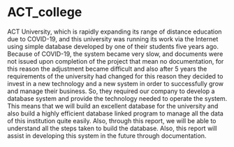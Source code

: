 # ACT_college
ACT University, which is rapidly expanding its range of distance education due to COVID-19, and this university was running its work via the Internet using simple database developed by one of their students five years ago. Because of COVID-19, the system became very slow, and documents were not issued upon completion of the project that mean no documentation, for this reason the adjustment became difficult and also after 5 years the requirements of the university had changed for this reason they decided to invest in a new technology and a new system in order to successfully grow and manage their business. So, they required our company to develop a database system and provide the technology needed to operate the system.  This means that we will build an excellent database for the university and also build a highly efficient database linked program to manage all the data of this institution quite easily. Also, through this report, we will be able to understand all the steps taken to build the database. Also, this report will assist in developing this system in the future through documentation.
